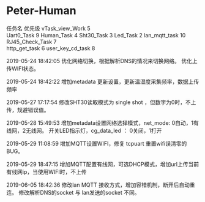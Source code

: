 # Peter-Human

任务名                 优先级 
vTask_view_Work	        5         	    
Uart0_Task          	9
Human_Task          	4
Sht30_Task      	    3
Led_Task       	        2
lan_mqtt_task  	        10
RJ45_Check_Task	        7	
http_get_task  	        6
user_key_cd_task	    8





2019-05-24 18:42:05 优化网络切换，根据解析DNS的情况来切换网络。 优化上传WIFI状态。

2019-05-24 18:42:22 增加metadata 更新设置，更新温湿度采集频率，数据上传频率

2019-05-27 17:17:54 修改SHT30读取模式为 single shot ，但数字为0时，不上传，规避错误值。

2019-05-28 15:49:53 增加metadata设置网络选择模式，net_mode: 0自动，1有线网，2无线网。 开关LED指示灯，cg_data_led ： 0关闭，1打开

2019-05-29 11:08:59 增加MQTT设置WIFI，修复 tcpuart 重置wifi误清零的BUG。

2019-05-29 18:47:15 增加MQTT配置有线网，可选DHCP模式，增加url上传当前有线网ip，当使用WIFI时，不上传

2019-06-05 18:42:36 修改lan MQTT 接收方式，增加容错机制，断开后自动重连。  修改解析DNS的socket 与 lan发送的socket 不同。
